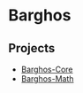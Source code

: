 # Barghos

## Projects

* [Barghos-Core](barghos-core/BarghosCore.md)
* [Barghos-Math](barghos-math/index.md)
